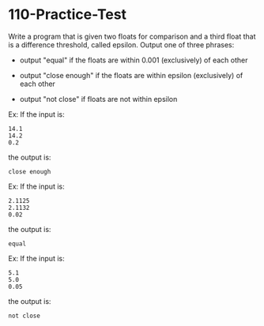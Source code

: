 # 110-Practice-Test

Write a program that is given two floats for comparison and a third float that is a difference threshold, called epsilon. Output one of three phrases:

* output "equal" if the floats are within 0.001 (exclusively) of each other

* output "close enough" if the floats are within epsilon (exclusively) of each other

* output "not close" if floats are not within epsilon

Ex: If the input is:

    14.1
    14.2
    0.2

the output is:

    close enough

Ex: If the input is:

    2.1125
    2.1132
    0.02

the output is:

    equal

Ex: If the input is:

    5.1
    5.0
    0.05

the output is:

    not close

